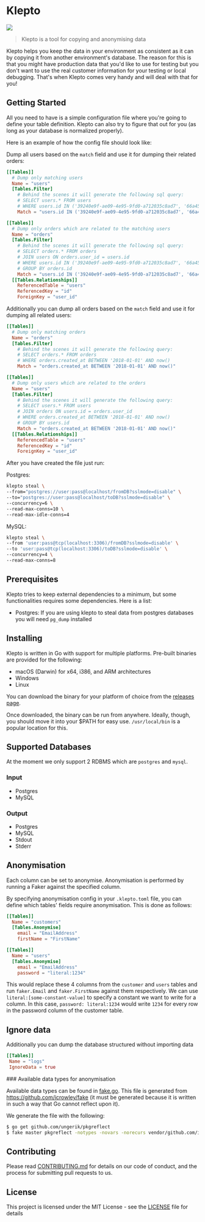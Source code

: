 Klepto
=====

[![](https://travis-ci.org/hellofresh/klepto.svg?branch=master)](https://travis-ci.org/hellofresh/klepto)

> Klepto is a tool for copying and anonymising data

Klepto helps you keep the data in your environment as consistent as it can by copying it from another environment's database. The reason for this is that you might have production data that you'd like to use for testing but you don't want to use the real customer information for your testing or local debugging. That's when Klepto comes very handy and will deal with that for you!

## Getting Started

All you need to have is a simple configuration file where you're going to define your table definition. Klepto can also try to figure that out for you (as long as your database is normalized properly).

Here is an example of how the config file should look like:

Dump all users based on the `match` field and use it for dumping their related orders:
```toml
[[Tables]]
  # Dump only matching users
  Name = "users"
  [Tables.Filter]
    # Behind the scenes it will generate the following sql query:
    # SELECT users.* FROM users
    # WHERE users.id IN ('39240e9f-ae09-4e95-9fd0-a712035c8ad7', '66a45c1b-19af-4ab5-8747-1b0e2d79339d')
    Match = "users.id IN ('39240e9f-ae09-4e95-9fd0-a712035c8ad7', '66a45c1b-19af-4ab5-8747-1b0e2d79339d')"

[[Tables]]
  # Dump only orders which are related to the matching users
  Name = "orders"
  [Tables.Filter]
    # Behind the scenes it will generate the following sql query:
    # SELECT orders.* FROM orders
    # JOIN users ON orders.user_id = users.id
    # WHERE users.id IN ('39240e9f-ae09-4e95-9fd0-a712035c8ad7', '66a45c1b-19af-4ab5-8747-1b0e2d79339d')
    # GROUP BY orders.id
    Match = "users.id IN ('39240e9f-ae09-4e95-9fd0-a712035c8ad7', '66a45c1b-19af-4ab5-8747-1b0e2d79339d')"
  [[Tables.Relationships]]
    ReferencedTable = "users"
    ReferencedKey = "id"
    ForeignKey = "user_id"
```

Additionally you can dump all orders based on the `match` field and use it for dumping all related users:
```toml
[[Tables]]
  # Dump only matching orders
  Name = "orders"
  [Tables.Filter]
    # Behind the scenes it will generate the following query:
    # SELECT orders.* FROM orders
    # WHERE orders.created_at BETWEEN '2018-01-01' AND now()
    Match = "orders.created_at BETWEEN '2018-01-01' AND now()"

[[Tables]]
  # Dump only users which are related to the orders
  Name = "users"
  [Tables.Filter]
    # Behind the scenes it will generate the following query:
    # SELECT users.* FROM users
    # JOIN orders ON users.id = orders.user_id
    # WHERE orders.created_at BETWEEN '2018-01-01' AND now()
    # GROUP BY users.id
    Match = "orders.created_at BETWEEN '2018-01-01' AND now()"
  [[Tables.Relationships]]
    ReferencedTable = "users"
    ReferencedKey = "id"
    ForeignKey = "user_id"
```

After you have created the file just run:

Postgres:
```sh
klepto steal \
--from="postgres://user:pass@localhost/fromDB?sslmode=disable" \
--to="postgres://user:pass@localhost/toDB?sslmode=disable" \
--concurrency=6 \
--read-max-conns=10 \
--read-max-idle-conns=4
```

MySQL:
```sh
klepto steal \
--from 'user:pass@tcp(localhost:3306)/fromDB?sslmode=disable' \
--to 'user:pass@tcp(localhost:3306)/toDB?sslmode=disable' \
--concurrency=4 \
--read-max-conns=8
```

## Prerequisites

Klepto tries to keep external dependencies to a minimum, but some functionalities requires some dependencies. Here is a list:

- Postgres: If you are using klepto to steal data from postgres databases you will need `pg_dump` installed

## Installing 

Klepto is written in Go with support for multiple platforms. Pre-built binaries are provided for the following:

- macOS (Darwin) for x64, i386, and ARM architectures
- Windows
- Linux

You can download the binary for your platform of choice from the [releases page](https://github.com/hellofresh/klepto/releases).

Once downloaded, the binary can be run from anywhere. Ideally, though, you should move it into your $PATH for easy use. `/usr/local/bin` is a popular location for this.

## Supported Databases

At the moment we only support 2 RDBMS which are `postgres` and `mysql`.

### Input
- Postgres
- MySQL


### Output
- Postgres
- MySQL
- Stdout
- Stderr

## Anonymisation

Each column can be set to anonymise. Anonymisation is performed by running a Faker against the specified column.

By specifying anonymisation config in your `.klepto.toml` file, you can define which tables' fields require anonymisation. This is done as follows:

```toml
[[Tables]]
  Name = "customers"
  [Tables.Anonymise]
    email = "EmailAddress"
    firstName = "FirstName"

[[Tables]]
  Name = "users"
  [Tables.Anonymise]
    email = "EmailAddress"
    password = "literal:1234"
```

This would replace these 4 columns from the `customer` and `users` tables and run `faker.Email` and `faker.FirstName` against them respectively. We can use `literal:[some-constant-value]` to specify a constant we want to write for a column. In this case, `password: literal:1234` would write `1234` for every row in the password column of the customer table.

## Ignore data

Additionally you can dump the database structured without importing data
```toml
[[Tables]]
 Name = "logs"
 IgnoreData = true
```

### Available data types for anonymisation

Available data types can be found in [fake.go](pkg/anonymiser/fake.go). This file is generated from https://github.com/icrowley/fake (it must be generated because it is written in such a way that Go cannot reflect upon it).

We generate the file with the following:

```sh
$ go get github.com/ungerik/pkgreflect
$ fake master pkgreflect -notypes -novars -norecurs vendor/github.com/icrowley/fake/
```

## Contributing

Please read [CONTRIBUTING.md](CONTRIBUTING.md) for details on our code of conduct, and the process for submitting pull requests to us.

## License

This project is licensed under the MIT License - see the [LICENSE](LICENSE) file for details
